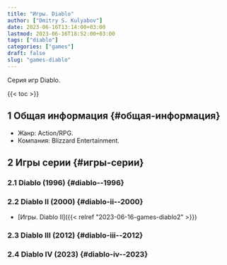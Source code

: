 ```yaml
---
title: "Игры. Diablo"
author: ["Dmitry S. Kulyabov"]
date: 2023-06-16T13:14:00+03:00
lastmod: 2023-06-16T18:52:00+03:00
tags: ["diablo"]
categories: ["games"]
draft: false
slug: "games-diablo"
---
```


Серия игр Diablo.

<!--more-->

{{< toc >}}


## <span class="section-num">1</span> Общая информация {#общая-информация}

-   Жанр: Action/RPG.
-   Компания: Blizzard Entertainment.


## <span class="section-num">2</span> Игры серии {#игры-серии}


### <span class="section-num">2.1</span> Diablo (1996) {#diablo--1996}


### <span class="section-num">2.2</span> Diablo II (2000) {#diablo-ii--2000}

-   [Игры. Diablo II]({{< relref "2023-06-16-games-diablo2" >}})


### <span class="section-num">2.3</span> Diablo III (2012) {#diablo-iii--2012}


### <span class="section-num">2.4</span> Diablo IV (2023) {#diablo-iv--2023}
